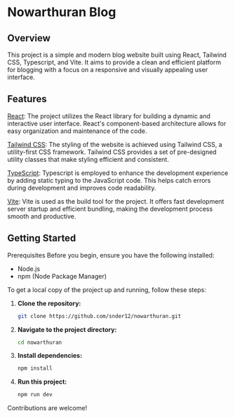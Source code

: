 # Nowarthuran Blog

## Overview

This project is a simple and modern blog website built using React, Tailwind CSS, Typescript, and Vite. It aims to provide a clean and efficient platform for blogging with a focus on a responsive and visually appealing user interface.

## Features

[React](https://react.dev): The project utilizes the React library for building a dynamic and interactive user interface. React's component-based architecture allows for easy organization and maintenance of the code.

[Tailwind CSS](https://tailwindcss.com/): The styling of the website is achieved using Tailwind CSS, a utility-first CSS framework. Tailwind CSS provides a set of pre-designed utility classes that make styling efficient and consistent.

[TypeScript](https://www.typescriptlang.org/): Typescript is employed to enhance the development experience by adding static typing to the JavaScript code. This helps catch errors during development and improves code readability.

[Vite](https://vitejs.dev/): Vite is used as the build tool for the project. It offers fast development server startup and efficient bundling, making the development process smooth and productive.

## Getting Started

Prerequisites
Before you begin, ensure you have the following installed:

- Node.js
- npm (Node Package Manager)

To get a local copy of the project up and running, follow these steps:

1. **Clone the repository:**
   ```bash
   git clone https://github.com/snder12/nowarthuran.git
   ```
2. **Navigate to the project directory:**
   ```bash
   cd nowarthuran
   ```
3. **Install dependencies:**
   ```bash
   npm install
   ```
4. **Run this project:**
   ```bash
   npm run dev
   ```

Contributions are welcome!
